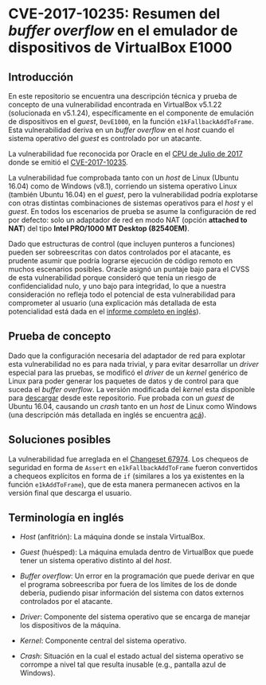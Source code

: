 # CVE-2017-10235: Resumen del *buffer overflow* en el emulador de dispositivos de VirtualBox E1000


## Introducción

En este repositorio se encuentra una descripción técnica y prueba de concepto de una vulnerabilidad encontrada en VirtualBox v5.1.22 (solucionada en v5.1.24), específicamente en el componente de emulación de dispositivos en el *guest*, `DevE1000`, en la función `e1kFallbackAddToFrame`. Esta vulnerabilidad deriva en un *buffer overflow* en el *host* cuando el sistema operativo del *guest* es controlado por un atacante.

La vulnerabilidad fue reconocida por Oracle en el [CPU de Julio de 2017](http://www.oracle.com/technetwork/security-advisory/cpujul2017-3236622.html#AppendixOVIR) donde se emitió el [CVE-2017-10235](https://cve.mitre.org/cgi-bin/cvename.cgi?name=CVE-2017-10235).

La vulnerabilidad fue comprobada tanto con un *host* de Linux (Ubuntu 16.04) como de Windows (v8.1), corriendo un sistema operativo Linux (también Ubuntu 16.04) en el *guest*, pero la vulnerabilidad podría explotarse con otras distintas combinaciones de sistemas operativos para el *host* y el *guest*. En todos los escenarios de prueba se asume la configuración de red por defecto: solo un adaptador de red en modo NAT (opción **attached to NAT**) del tipo **Intel PRO/1000 MT Desktop (82540EM)**.

Dado que estructuras de control (que incluyen punteros a funciones) pueden ser sobreescritas con datos controlados por el atacante, es prudente asumir que podría lograrse ejecución de código remoto en muchos escenarios posibles. Oracle asignó un puntaje bajo para el CVSS de esta vulnerabilidad porque consideró que tenía un riesgo de confidencialidad nulo, y uno bajo para integridad, lo que a nuestra consideración no refleja todo el potencial de esta vulnerabilidad para comprometer al usuario (una explicación más detallada de esta potencialidad está dada en el [informe completo en inglés](./README.md)).


## Prueba de concepto

Dado que la configuración necesaria del adaptador de red para explotar esta vulnerabilidad no es para nada trivial, y para evitar desarrollar un *driver* especial para las pruebas, se modificó el *driver* de un *kernel* genérico de Linux para poder generar los paquetes de datos y de control para que suceda el *buffer overflow*. La versión modificada del *kernel* esta disponible para [descargar][poc_download] desde este repositorio. Fue probada con un *guest* de Ubuntu 16.04, causando un *crash* tanto en un *host* de Linux como Windows (una descripción más detallada en inglés se encuentra [acá](./poc/)).


## Soluciones posibles

La vulnerabilidad fue arreglada en el [Changeset 67974][Changeset_67974]. Los chequeos de seguridad en forma de `Assert` en `e1kFallbackAddToFrame` fueron convertidos a chequeos explícitos en forma de `if` (similares a los ya existentes en la función `e1kAddToFrame`), que de esta manera permanecen activos en la versión final que descarga el usuario.


## Terminología en inglés

* *Host* (anfitrión): La máquina donde se instala VirtualBox.

* *Guest* (huésped): La máquina emulada dentro de VirtualBox que puede tener un sistema operativo distinto al del *host*.

* *Buffer overflow*: Un error en la programación que puede derivar en que el programa sobreescriba por fuera de los límites de los de donde debería, pudiendo pisar información del sistema con datos externos controlados por el atacante.

* *Driver*: Componente del sistema operativo que se encarga de manejar los dispositivos de la máquina.

* *Kernel*: Componente central del sistema operativo.

* *Crash*: Situación en la cual el estado actual del sistema operativo se corrompe a nivel tal que resulta inusable (e.g., pantalla azul de Windows).

[poc_download]: https://github.com/fundacion-sadosky/vbox_cve_2017_10235/releases/download/v1.0/linux-image-4.8.0-vbox-e1k-buffer-overflow-poc_4.8.0-1_amd64.deb

[Changeset_67974]: https://www.virtualbox.org/changeset/67974/vbox/trunk/src/VBox/Devices/Network/DevE1000.cpp
